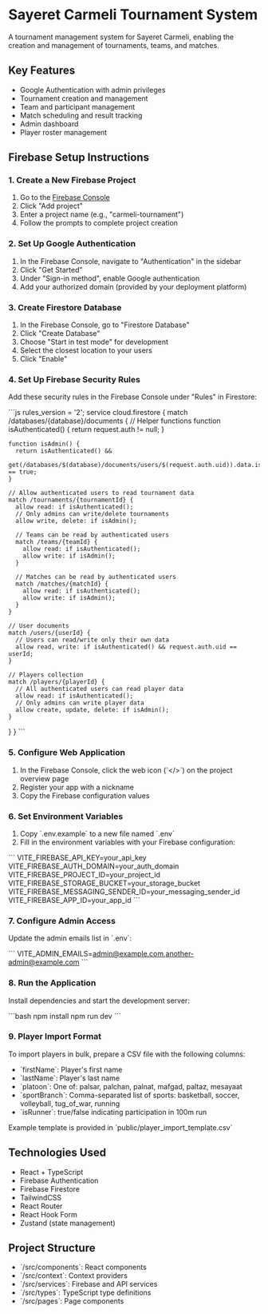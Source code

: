 # Sayeret Carmeli Tournament System

A tournament management system for Sayeret Carmeli, enabling the creation and management of tournaments, teams, and matches.

## Key Features

- Google Authentication with admin privileges
- Tournament creation and management
- Team and participant management
- Match scheduling and result tracking
- Admin dashboard
- Player roster management

## Firebase Setup Instructions

### 1. Create a New Firebase Project

1. Go to the [Firebase Console](https://console.firebase.google.com/)
2. Click "Add project"
3. Enter a project name (e.g., "carmeli-tournament")
4. Follow the prompts to complete project creation

### 2. Set Up Google Authentication

1. In the Firebase Console, navigate to "Authentication" in the sidebar
2. Click "Get Started"
3. Under "Sign-in method", enable Google authentication
4. Add your authorized domain (provided by your deployment platform)

### 3. Create Firestore Database

1. In the Firebase Console, go to "Firestore Database"
2. Click "Create Database"
3. Choose "Start in test mode" for development
4. Select the closest location to your users
5. Click "Enable"

### 4. Set Up Firebase Security Rules

Add these security rules in the Firebase Console under "Rules" in Firestore:

\`\`\`js
rules_version = '2';
service cloud.firestore {
  match /databases/{database}/documents {
    // Helper functions
    function isAuthenticated() {
      return request.auth != null;
    }
    
    function isAdmin() {
      return isAuthenticated() && 
        get(/databases/$(database)/documents/users/$(request.auth.uid)).data.isAdmin == true;
    }
    
    // Allow authenticated users to read tournament data
    match /tournaments/{tournamentId} {
      allow read: if isAuthenticated();
      // Only admins can write/delete tournaments
      allow write, delete: if isAdmin();
      
      // Teams can be read by authenticated users
      match /teams/{teamId} {
        allow read: if isAuthenticated();
        allow write: if isAdmin();
      }
      
      // Matches can be read by authenticated users
      match /matches/{matchId} {
        allow read: if isAuthenticated();
        allow write: if isAdmin();
      }
    }
    
    // User documents
    match /users/{userId} {
      // Users can read/write only their own data
      allow read, write: if isAuthenticated() && request.auth.uid == userId;
    }
    
    // Players collection
    match /players/{playerId} {
      // All authenticated users can read player data
      allow read: if isAuthenticated();
      // Only admins can write player data
      allow create, update, delete: if isAdmin();
    }
  }
}
\`\`\`

### 5. Configure Web Application

1. In the Firebase Console, click the web icon (\`</>\`) on the project overview page
2. Register your app with a nickname
3. Copy the Firebase configuration values

### 6. Set Environment Variables

1. Copy \`.env.example\` to a new file named \`.env\`
2. Fill in the environment variables with your Firebase configuration:

\`\`\`
VITE_FIREBASE_API_KEY=your_api_key
VITE_FIREBASE_AUTH_DOMAIN=your_auth_domain
VITE_FIREBASE_PROJECT_ID=your_project_id
VITE_FIREBASE_STORAGE_BUCKET=your_storage_bucket
VITE_FIREBASE_MESSAGING_SENDER_ID=your_messaging_sender_id
VITE_FIREBASE_APP_ID=your_app_id
\`\`\`

### 7. Configure Admin Access

Update the admin emails list in \`.env\`:

\`\`\`
VITE_ADMIN_EMAILS=admin@example.com,another-admin@example.com
\`\`\`

### 8. Run the Application

Install dependencies and start the development server:

\`\`\`bash
npm install
npm run dev
\`\`\`

### 9. Player Import Format

To import players in bulk, prepare a CSV file with the following columns:

- \`firstName\`: Player's first name
- \`lastName\`: Player's last name
- \`platoon\`: One of: palsar, palchan, palnat, mafgad, paltaz, mesayaat
- \`sportBranch\`: Comma-separated list of sports: basketball, soccer, volleyball, tug_of_war, running
- \`isRunner\`: true/false indicating participation in 100m run

Example template is provided in \`public/player_import_template.csv\`

## Technologies Used

- React + TypeScript
- Firebase Authentication
- Firebase Firestore
- TailwindCSS
- React Router
- React Hook Form
- Zustand (state management)

## Project Structure

- \`/src/components\`: React components
- \`/src/context\`: Context providers
- \`/src/services\`: Firebase and API services
- \`/src/types\`: TypeScript type definitions
- \`/src/pages\`: Page components